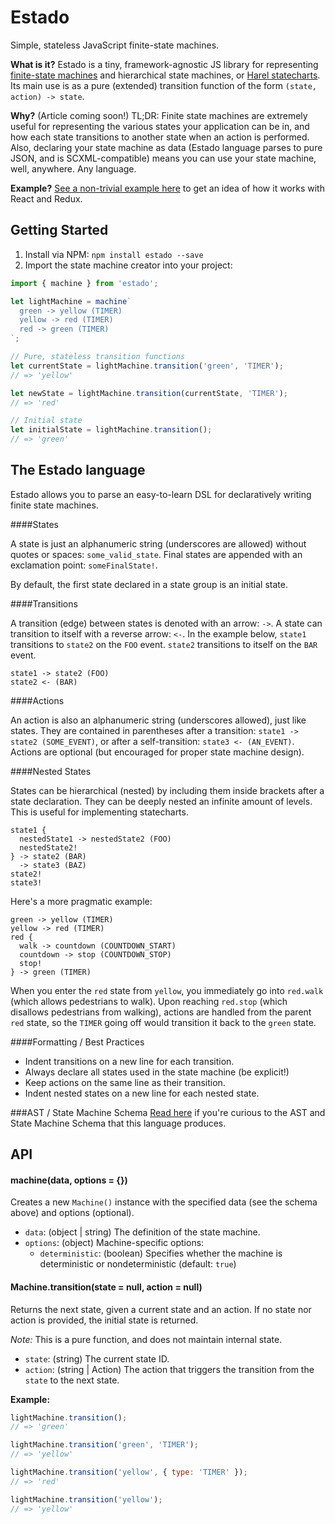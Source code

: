 # Estado
Simple, stateless JavaScript finite-state machines.

**What is it?** Estado is a tiny, framework-agnostic JS library for representing [finite-state machines](https://en.wikipedia.org/wiki/Finite-state_machine) and hierarchical state machines, or [Harel statecharts](https://en.wikipedia.org/wiki/State_diagram#Harel_statechart). Its main use is as a pure (extended) transition function of the form `(state, action) -> state`.

**Why?** (Article coming soon!) TL;DR: Finite state machines are extremely useful for representing the various states your application can be in, and how each state transitions to another state when an action is performed. Also, declaring your state machine as data (Estado language parses to pure JSON, and is SCXML-compatible) means you can use your state machine, well, anywhere. Any language.

**Example?** [See a non-trivial example here](https://github.com/davidkpiano/estado/tree/master/examples/vending) to get an idea of how it works with React and Redux.

## Getting Started
1. Install via NPM: `npm install estado --save`
2. Import the state machine creator into your project:

```js
import { machine } from 'estado';

let lightMachine = machine`
  green -> yellow (TIMER)
  yellow -> red (TIMER)
  red -> green (TIMER)
`;

// Pure, stateless transition functions
let currentState = lightMachine.transition('green', 'TIMER');
// => 'yellow'

let newState = lightMachine.transition(currentState, 'TIMER');
// => 'red'

// Initial state
let initialState = lightMachine.transition();
// => 'green'
```

## The Estado language
Estado allows you to parse an easy-to-learn DSL for declaratively writing finite state machines.

####States

A state is just an alphanumeric string (underscores are allowed) without quotes or spaces: `some_valid_state`. Final states are appended with an exclamation point: `someFinalState!`.

By default, the first state declared in a state group is an initial state.

####Transitions

A transition (edge) between states is denoted with an arrow: `->`. A state can transition to itself with a reverse arrow: `<-`. In the example below, `state1` transitions to `state2` on the `FOO` event. `state2` transitions to itself on the `BAR` event.

```
state1 -> state2 (FOO)
state2 <- (BAR)
```

####Actions

An action is also an alphanumeric string (underscores allowed), just like states. They are contained in parentheses after a transition: `state1 -> state2 (SOME_EVENT)`, or after a self-transition: `state3 <- (AN_EVENT)`. Actions are optional (but encouraged for proper state machine design).

####Nested States

States can be hierarchical (nested) by including them inside brackets after a state declaration. They can be deeply nested an infinite amount of levels. This is useful for implementing statecharts.

```
state1 {
  nestedState1 -> nestedState2 (FOO)
  nestedState2!
} -> state2 (BAR)
  -> state3 (BAZ)
state2!
state3!
```

Here's a more pragmatic example:
```
green -> yellow (TIMER)
yellow -> red (TIMER)
red {
  walk -> countdown (COUNTDOWN_START)
  countdown -> stop (COUNTDOWN_STOP)
  stop!
} -> green (TIMER)
```

When you enter the `red` state from `yellow`, you immediately go into `red.walk` (which allows pedestrians to walk). Upon reaching `red.stop` (which disallows pedestrians from walking), actions are handled from the parent `red` state, so the `TIMER` going off would transition it back to the `green` state.

####Formatting / Best Practices
- Indent transitions on a new line for each transition.
- Always declare all states used in the state machine (be explicit!)
- Keep actions on the same line as their transition.
- Indent nested states on a new line for each nested state.

###AST / State Machine Schema
[Read here](https://github.com/davidkpiano/estado/wiki/Schema) if you're curious to the AST and State Machine Schema that this language produces.

## API

#### machine(data, options = {})
Creates a new `Machine()` instance with the specified data (see the schema above) and options (optional).

- `data`: (object | string) The definition of the state machine.
- `options`: (object) Machine-specific options:
  - `deterministic`: (boolean) Specifies whether the machine is deterministic or nondeterministic (default: `true`)

#### Machine.transition(state = null, action = null)
Returns the next state, given a current state and an action. If no state nor action is provided, the initial state is returned.

_Note:_ This is a pure function, and does not maintain internal state.

- `state`: (string) The current state ID.
- `action`: (string | Action) The action that triggers the transition from the `state` to the next state.

**Example:**
```js
lightMachine.transition();
// => 'green'

lightMachine.transition('green', 'TIMER');
// => 'yellow'

lightMachine.transition('yellow', { type: 'TIMER' });
// => 'red'

lightMachine.transition('yellow');
// => 'yellow'
```

